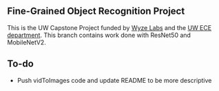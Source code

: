 ## Fine-Grained Object Recognition Project

This is the UW Capstone Project funded by [Wyze Labs](https://www.wyze.com/) and the [UW ECE department](https://www.ece.uw.edu/).
This branch contains work done with ResNet50 and MobileNetV2.

## To-do
- Push vidToImages code and update README to be more descriptive
